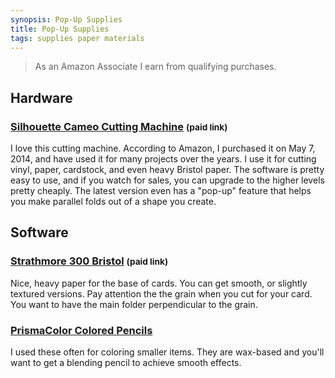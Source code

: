 ```yaml
---
synopsis: Pop-Up Supplies
title: Pop-Up Supplies
tags: supplies paper materials
---
```


> As an Amazon Associate I earn from qualifying purchases.

## Hardware

### [Silhouette Cameo Cutting Machine](https://www.amazon.com/gp/product/B07VLB3627/ref=as_li_tl?ie=UTF8&camp=1789&creative=9325&creativeASIN=B07VLB3627&linkCode=as2&tag=seekatar-20&linkId=99314274bc7e1c674116a9abe3c70360) <small>(paid link)</small>

I love this cutting machine. According to Amazon, I purchased it on May 7, 2014, and have used it for many projects over the years. I use it for cutting vinyl, paper, cardstock, and even heavy Bristol paper. The software is pretty easy to use, and if you watch for sales, you can upgrade to the higher levels pretty cheaply. The latest version even has a "pop-up" feature that helps you make parallel folds out of a shape you create.

## Software

### [Strathmore 300 Bristol](https://www.amazon.com/gp/product/B00254AU8Q/ref=as_li_tl?ie=UTF8&camp=1789&creative=9325&creativeASIN=B00254AU8Q&linkCode=as2&tag=seekatar-20&linkId=2de8cdb5419da0d38ea1bed26302a574) <small>(paid link)</small>

Nice, heavy paper for the base of cards. You can get smooth, or slightly textured versions. Pay attention the the grain when you cut for your card. You want to have the main folder perpendicular to the grain.

### [PrismaColor Colored Pencils](https://www.amazon.com/gp/product/B01IGMJ6R6/ref=as_li_tl?ie=UTF8&camp=1789&creative=9325&creativeASIN=B01IGMJ6R6&linkCode=as2&tag=seekatar-20&linkId=7608ff8f1a6021f33431e88319009133)

I used these often for coloring smaller items. They are wax-based and you'll want to get a blending pencil to achieve smooth effects.
